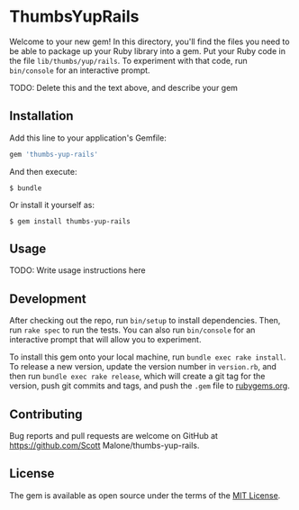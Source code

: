 # ThumbsYupRails

Welcome to your new gem! In this directory, you'll find the files you need to be able to package up your Ruby library into a gem. Put your Ruby code in the file `lib/thumbs/yup/rails`. To experiment with that code, run `bin/console` for an interactive prompt.

TODO: Delete this and the text above, and describe your gem

## Installation

Add this line to your application's Gemfile:

```ruby
gem 'thumbs-yup-rails'
```

And then execute:

    $ bundle

Or install it yourself as:

    $ gem install thumbs-yup-rails

## Usage

TODO: Write usage instructions here

## Development

After checking out the repo, run `bin/setup` to install dependencies. Then, run `rake spec` to run the tests. You can also run `bin/console` for an interactive prompt that will allow you to experiment.

To install this gem onto your local machine, run `bundle exec rake install`. To release a new version, update the version number in `version.rb`, and then run `bundle exec rake release`, which will create a git tag for the version, push git commits and tags, and push the `.gem` file to [rubygems.org](https://rubygems.org).

## Contributing

Bug reports and pull requests are welcome on GitHub at https://github.com/Scott Malone/thumbs-yup-rails.


## License

The gem is available as open source under the terms of the [MIT License](http://opensource.org/licenses/MIT).

